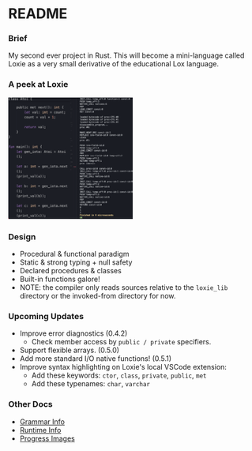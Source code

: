 # README

### Brief
My second ever project in Rust. This will become a mini-language called Loxie as a very small derivative of the educational Lox language.

### A peek at Loxie
<img src="./docs/assets/Loxie_Iota.png" width="50%" alt="fibonacci program">

### Design
 - Procedural & functional paradigm
 - Static & strong typing + null safety
 - Declared procedures & classes
 - Built-in functions galore!
 - NOTE: the compiler only reads sources relative to the `loxie_lib` directory or the invoked-from directory for now.

### Upcoming Updates
 - Improve error diagnostics (0.4.2)
   - Check member access by `public / private` specifiers.
 - Support flexible arrays. (0.5.0)
 - Add more standard I/O native functions! (0.5.1)
 - Improve syntax highlighting on Loxie's local VSCode extension:
   - Add these keywords: `ctor`, `class`, `private`, `public`, `met`
   - Add these typenames: `char`, `varchar`

### Other Docs
 - [Grammar Info](./docs/Grammar.md)
 - [Runtime Info](./docs/Runtime.md)
 - [Progress Images](./docs/Progress.md)
